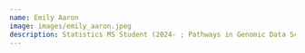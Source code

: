 ```yaml
---
name: Emily Aaron
image: images/emily_aaron.jpeg
description: Statistics MS Student (2024- ; Pathways in Genomic Data Science Fellow)
---
```

